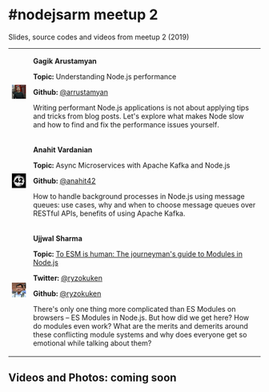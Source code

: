 # #nodejsarm meetup 2
Slides, source codes and videos from meetup 2 (2019)

<table border="0">
  <tr>
    <td>
      <a href="" style="color: white">
        <img src="https://github.com/NodeJSArmenia/meetup-2/blob/master/speaker_avatars/Gagik.jpeg" width="150"/>
      </a>
    </td>
    <td>
      <p><strong>Gagik Arustamyan</strong></p>
      <p><strong>Topic: </strong>Understanding Node.js performance</p>
      <p><strong>Github:</strong> <a href="https://github.com/arrustamyan" target="_blank">@arrustamyan</a></p>
      <p>Writing performant Node.js applications is not about applying tips and tricks from blog posts. Let's explore what makes Node slow and how to find and fix the performance issues yourself.</p>
    </td>
  </tr>
    <tr>
    <td>
      <a href="" style="color: white">
        <img src="https://github.com/NodeJSArmenia/meetup-2/blob/master/speaker_avatars/Anahit.jpeg" width="150"/>
      </a>
    </td>
    <td>
      <p><strong>Anahit Vardanian</strong></p>
      <p><strong>Topic: </strong>Async Microservices with Apache Kafka and Node.js</p>
      <p><strong>Github:</strong> <a href="https://github.com/anahit42" target="_blank">@anahit42</a></p>
      <p>How to handle background processes in Node.js using message queues: use cases, why and when to choose message queues over RESTful APIs, benefits of using Apache Kafka.</p>
    </td>
  </tr>
    <tr>
    <td>
      <a href="" style="color: white">
        <img src="https://github.com/NodeJSArmenia/meetup-2/blob/master/speaker_avatars/Ujjwal.jpg" width="150"/>
      </a>
    </td>
    <td>
      <p><strong>Ujjwal Sharma</strong></p>
      <p><strong>Topic: </strong><a href="https://www.icloud.com/keynote/0cPCV6UpL1Ug-4VAzDmPK3ctg#2019-SPb-HolyJS"">To ESM is human: The journeyman's guide to Modules in Node.js</a></p>
      <p><strong>Twitter:</strong> <a href="https://twitter.com/ryzokuken" target="_blank">@ryzokuken</a></p>
      <p><strong>Github:</strong> <a href="https://github.com/ryzokuken" target="_blank">@ryzokuken</a></p>
      <p>There's only one thing more complicated than ES Modules on browsers – ES Modules in Node.js. But how did we get here? How do modules even work? What are the merits and demerits around these conflicting module systems and why does everyone get so emotional while talking about them?</p>
    </td>
  </tr>
</table>


## Videos and Photos: coming soon

